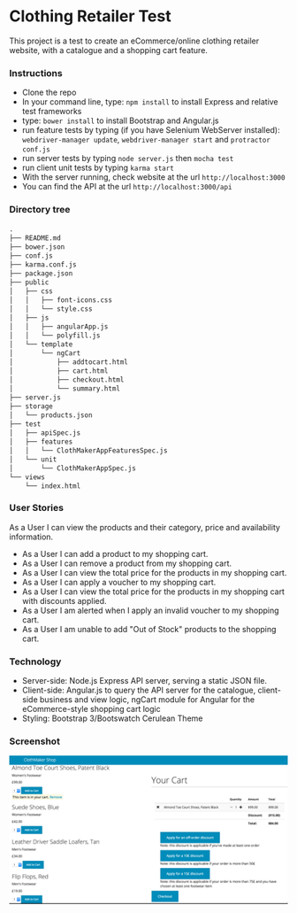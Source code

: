 # Clothing Retailer Test
This project is a test to create an eCommerce/online clothing retailer website, with a catalogue and a shopping cart feature.

### Instructions
- Clone the repo
- In your command line, type: ``` npm install ``` to install Express and relative test frameworks
- type: ``` bower install ``` to install Bootstrap and Angular.js 
- run feature tests by typing (if you have Selenium WebServer installed): ``` webdriver-manager update```, ``` webdriver-manager start ``` and ``` protractor conf.js ```
- run server tests by typing ``` node server.js ``` then ``` mocha test ```
- run client unit tests by typing ``` karma start ```
- With the server running, check website at the url ``` http://localhost:3000 ```
- You can find the API at the url ``` http://localhost:3000/api ```

### Directory tree
```
.
├── README.md
├── bower.json
├── conf.js
├── karma.conf.js
├── package.json
├── public
│   ├── css
│   │   ├── font-icons.css
│   │   └── style.css
│   ├── js
│   │   ├── angularApp.js
│   │   └── polyfill.js
│   └── template
│       └── ngCart
│           ├── addtocart.html
│           ├── cart.html
│           ├── checkout.html
│           └── summary.html
├── server.js
├── storage
│   └── products.json
├── test
│   ├── apiSpec.js
│   ├── features
│   │   └── ClothMakerAppFeaturesSpec.js
│   └── unit
│       └── ClothMakerAppSpec.js
└── views
    └── index.html
```

### User Stories
As a User I can view the products and their category, price and availability information.

- As a User I can add a product to my shopping cart.
- As a User I can remove a product from my shopping cart.
- As a User I can view the total price for the products in my shopping
cart.
- As a User I can apply a voucher to my shopping cart.
- As a User I can view the total price for the products in my shopping cart
with discounts applied.
- As a User I am alerted when I apply an invalid voucher to my shopping
cart.
- As a User I am unable to add "Out of Stock" products to the shopping cart.

### Technology
- Server-side: Node.js Express API server, serving a static JSON file.
- Client-side: Angular.js to query the API server for the catalogue, client-side business and view logic, ngCart module for Angular for the eCommerce-style shopping cart logic
- Styling: Bootstrap 3/Bootswatch Cerulean Theme

### Screenshot

![ClothMaker Shop](screenshot/website-screenshot.png)
